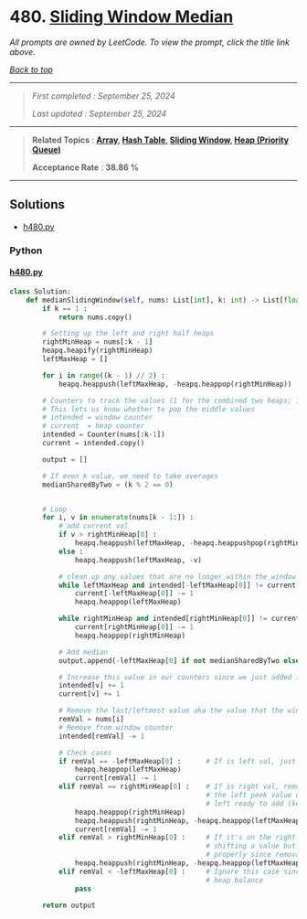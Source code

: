 # 480. [Sliding Window Median](<https://leetcode.com/problems/sliding-window-median>)

*All prompts are owned by LeetCode. To view the prompt, click the title link above.*

*[Back to top](<../README.md>)*

------

> *First completed : September 25, 2024*
>
> *Last updated : September 25, 2024*

------

> **Related Topics** : **[Array](<by_topic/Array.md>), [Hash Table](<by_topic/Hash Table.md>), [Sliding Window](<by_topic/Sliding Window.md>), [Heap (Priority Queue)](<by_topic/Heap (Priority Queue).md>)**
>
> **Acceptance Rate** : **38.86 %**

------

## Solutions

- [h480.py](<../my-submissions/h480.py>)
### Python
#### [h480.py](<../my-submissions/h480.py>)
```Python
class Solution:
    def medianSlidingWindow(self, nums: List[int], k: int) -> List[float]:
        if k == 1 :
            return nums.copy()

        # Setting up the left and right half heaps
        rightMinHeap = nums[:k - 1]
        heapq.heapify(rightMinHeap)
        leftMaxHeap = []

        for i in range((k - 1) // 2) :
            heapq.heappush(leftMaxHeap, -heapq.heappop(rightMinHeap))

        # Counters to track the values (1 for the combined two heaps; 1 for the window)
        # This lets us know whether to pop the middle values
        # intended = window counter
        # current  = heap counter
        intended = Counter(nums[:k-1])
        current = intended.copy()

        output = []

        # If even k value, we need to take averages
        medianSharedByTwo = (k % 2 == 0)


        # Loop
        for i, v in enumerate(nums[k - 1:]) :
            # add current val
            if v > rightMinHeap[0] :
                heapq.heappush(leftMaxHeap, -heapq.heappushpop(rightMinHeap, v))
            else :
                heapq.heappush(leftMaxHeap, -v)

            # clean up any values that are no longer within the window
            while leftMaxHeap and intended[-leftMaxHeap[0]] != current[-leftMaxHeap[0]] :
                current[-leftMaxHeap[0]] -= 1
                heapq.heappop(leftMaxHeap)

            while rightMinHeap and intended[rightMinHeap[0]] != current[rightMinHeap[0]] :
                current[rightMinHeap[0]] -= 1
                heapq.heappop(rightMinHeap)

            # Add median
            output.append(-leftMaxHeap[0] if not medianSharedByTwo else (-leftMaxHeap[0] + rightMinHeap[0]) / 2)

            # Increase this value in our counters since we just added it
            intended[v] += 1
            current[v] += 1

            # Remove the last/leftmost value aka the value that the window is leaving
            remVal = nums[i]
            # Remove from window counter
            intended[remVal] -= 1

            # Check cases
            if remVal == -leftMaxHeap[0] :      # If is left val, just remove it
                heapq.heappop(leftMaxHeap)
                current[remVal] -= 1
            elif remVal == rightMinHeap[0] :    # If is right val, remove it and shift 
                                                # the left peek value over to keep the 
                                                # left ready to add (keep it lighter by default)
                heapq.heappop(rightMinHeap)
                heapq.heappush(rightMinHeap, -heapq.heappop(leftMaxHeap))
                current[remVal] -= 1
            elif remVal > rightMinHeap[0] :     # If it's on the right half, balance it out by 
                                                # shifting a value but don't bother removing it 
                                                # properly since removal operations are expensive
                heapq.heappush(rightMinHeap, -heapq.heappop(leftMaxHeap))
            elif remVal < -leftMaxHeap[0] :     # Ignore this case since it doesn't affect our 
                                                # heap balance
                pass

        return output

```

